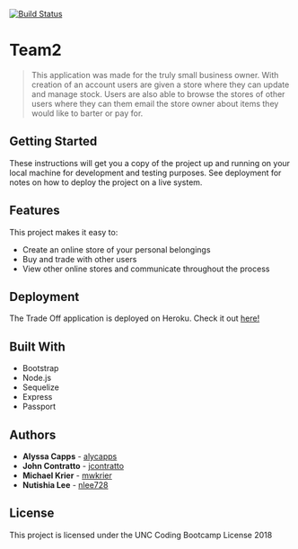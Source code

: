 [![Build Status](https://travis-ci.com/alycapps/Team2.svg?branch=master)](https://travis-ci.com/alycapps/Team2)

# Team2

> This application was made for the truly small business owner. With creation of an account users are given a store where they can update and manage stock. Users are also able to browse the stores of other users where they can them email the store owner about items they would like to barter or pay for.


## Getting Started

These instructions will get you a copy of the project up and running on your local machine for development and testing purposes. See deployment for notes on how to deploy the project on a live system.

## Features

This project makes it easy to:
* Create an online store of your personal belongings
* Buy and trade with other users
* View other online stores and communicate throughout the process

## Deployment

The Trade Off application is deployed on Heroku. Check it out [here!](https://tranquil-citadel-47640.herokuapp.com/)

## Built With

* Bootstrap
* Node.js
* Sequelize
* Express
* Passport


## Authors

* **Alyssa Capps** - [alycapps](https://github.com/alycapps)
* **John Contratto** - [jcontratto](https://github.com/jcontratto)
* **Michael Krier** - [mwkrier](https://github.com/mwkrier)
* **Nutishia Lee** - [nlee728](https://github.com/nlee728)


## License

This project is licensed under the UNC Coding Bootcamp License 2018